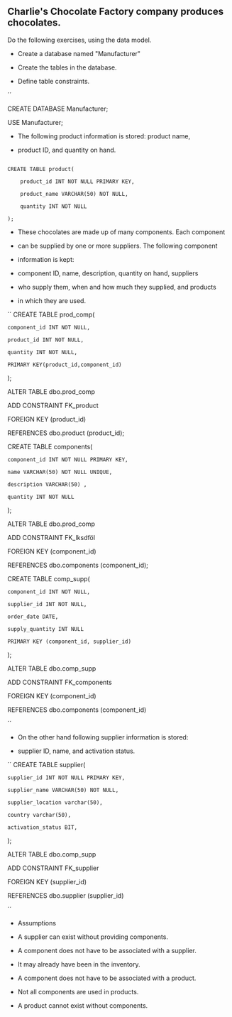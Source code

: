 ## Charlie's Chocolate Factory company produces chocolates.



Do the following exercises, using the data model.

* Create a database named "Manufacturer"

* Create the tables in the database.

* Define table constraints.

´´

CREATE DATABASE Manufacturer;



USE Manufacturer;



* The following product information is stored: product name, 

* product ID, and quantity on hand. 

<pre><code>
CREATE TABLE product(

	product_id INT NOT NULL PRIMARY KEY,

	product_name VARCHAR(50) NOT NULL,

	quantity INT NOT NULL

);
</code></pre>



* These chocolates are made up of many components. Each component

* can be supplied by one or more suppliers. The following component 

* information is kept:

* component ID, name, description, quantity on hand, suppliers 

* who supply them, when and how much they supplied, and products

* in which they are used. 


´´
CREATE TABLE prod_comp(

	component_id INT NOT NULL,

	product_id INT NOT NULL,

	quantity INT NOT NULL,

	PRIMARY KEY(product_id,component_id)

);



ALTER TABLE dbo.prod_comp 

ADD CONSTRAINT FK_product 

FOREIGN KEY (product_id) 

REFERENCES dbo.product (product_id);





CREATE TABLE components(

	component_id INT NOT NULL PRIMARY KEY,

	name VARCHAR(50) NOT NULL UNIQUE,

	description VARCHAR(50) ,

	quantity INT NOT NULL

);



ALTER TABLE dbo.prod_comp

ADD CONSTRAINT FK_lksdföl

FOREIGN KEY (component_id)

REFERENCES dbo.components (component_id);



CREATE TABLE comp_supp(

	component_id INT NOT NULL,

	supplier_id INT NOT NULL,

	order_date DATE,

	supply_quantity INT NULL

	PRIMARY KEY (component_id, supplier_id)

);



ALTER TABLE dbo.comp_supp 

ADD CONSTRAINT FK_components 

FOREIGN KEY (component_id) 

REFERENCES dbo.components (component_id)

´´

* On the other hand following supplier information is stored: 

* supplier ID, name, and activation status.


´´
 CREATE TABLE supplier(

	supplier_id INT NOT NULL PRIMARY KEY,

	supplier_name VARCHAR(50) NOT NULL,

	supplier_location varchar(50),

	country varchar(50),

	activation_status BIT,

 );



ALTER TABLE dbo.comp_supp 

ADD CONSTRAINT FK_supplier 

FOREIGN KEY (supplier_id) 

REFERENCES dbo.supplier (supplier_id)

 ´´

* Assumptions



* A supplier can exist without providing components.     



* A component does not have to be associated with a supplier. 

* It may already have been in the inventory.



* A component does not have to be associated with a product. 

* Not all components are used in products.



* A product cannot exist without components.     
